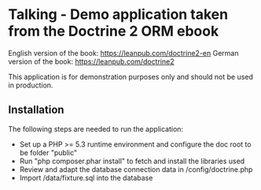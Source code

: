 Talking - Demo application taken from the Doctrine 2 ORM ebook
==============================================================

English version of the book: https://leanpub.com/doctrine2-en
German version of the book: https://leanpub.com/doctrine2

This application is for demonstration purposes only and should not be used in production.

Installation
------------

The following steps are needed to run the application:

* Set up a PHP >= 5.3 runtime environment and configure the doc root to be folder "public"
* Run "php composer.phar install" to fetch and install the libraries used
* Review and adapt the database connection data in /config/doctrine.php
* Import /data/fixture.sql into the database